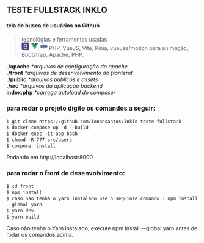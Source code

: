 ## TESTE FULLSTACK INKLO

#### tela de busca de usuários no Github
> tecnológias e ferramentas usadas \
>  <code><img height="20" src="https://raw.githubusercontent.com/github/explore/80688e429a7d4ef2fca1e82350fe8e3517d3494d/topics/bootstrap/bootstrap.png"></code>
  <code><img height="20" src="https://raw.githubusercontent.com/github/explore/80688e429a7d4ef2fca1e82350fe8e3517d3494d/topics/vue/vue.png"></code>
  <code><img height="20" src="https://raw.githubusercontent.com/github/explore/80688e429a7d4ef2fca1e82350fe8e3517d3494d/topics/php/php.png"></code> 
> PHP, VueJS, Vite, Pinia, vueuse/motion para animação, Bootstrap, Apache, PHP.

 **./apache** _\*arquivos de configuração do apache_ \
 **./front** _\*arquivos de desenvolvimento do frontend_ \
 **./public** _\*arquivos publicos e assets_ \
 **./src** _\*arquivos da aplicação backend_ \
 **index.php** _\*carrega autoload do composer_
 
 
 ### para rodar o projeto digite os comandos a seguir:
 ```
$ git clone https://github.com/ionansantos/inklo-teste-fullstack
$ docker-compose up -d --build
$ docker exec -it app bash
$ chmod -R 777 src/users
$ composer install
 ```
 
Rodando em http://localhost:8000


### para rodar o front de desenvolvimento:
```
$ cd front
$ npm install
$ caso nao tenha o yarn instalado use o seguinte comando : npm install --global yarn
$ yarn dev
$ yarn build
```
Caso não tenha o Yarn instalado, execute npm install --global yarn antes de rodar os comandos acima.
